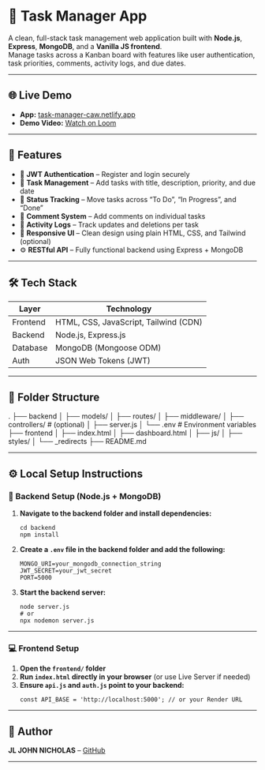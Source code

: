 # 📝 Task Manager App

A clean, full-stack task management web application built with **Node.js**, **Express**, **MongoDB**, and a **Vanilla JS frontend**.  
Manage tasks across a Kanban board with features like user authentication, task priorities, comments, activity logs, and due dates.

---

## 🌐 Live Demo

- **App:** [task-manager-caw.netlify.app](https://task-manager-caw.netlify.app)
- **Demo Video:** [Watch on Loom](https://www.loom.com/share/d22535ff52b047ec9e6b54a53f732ff8?sid=2d77eb13-85c7-45d7-9582-3291640e4822) <!-- Replace # with actual Loom video link -->

---

## 🚀 Features

- 🔐 **JWT Authentication** – Register and login securely
- 📝 **Task Management** – Add tasks with title, description, priority, and due date
- 🧭 **Status Tracking** – Move tasks across “To Do”, “In Progress”, and “Done”
- 💬 **Comment System** – Add comments on individual tasks
- 📜 **Activity Logs** – Track updates and deletions per task
- 🎨 **Responsive UI** – Clean design using plain HTML, CSS, and Tailwind (optional)
- ⚙️ **RESTful API** – Fully functional backend using Express + MongoDB

---

## 🛠️ Tech Stack

| Layer     | Technology                          |
|-----------|-------------------------------------|
| Frontend  | HTML, CSS, JavaScript, Tailwind (CDN)|
| Backend   | Node.js, Express.js                 |
| Database  | MongoDB (Mongoose ODM)              |
| Auth      | JSON Web Tokens (JWT)               |

---

## 📁 Folder Structure

.
├── backend
│ ├── models/
│ ├── routes/
│ ├── middleware/
│ ├── controllers/ # (optional)
│ ├── server.js
│ └── .env # Environment variables
├── frontend
│ ├── index.html
│ ├── dashboard.html
│ ├── js/
│ ├── styles/
│ └── _redirects
├── README.md


---

## ⚙️ Local Setup Instructions

### 🔧 Backend Setup (Node.js + MongoDB)

1. **Navigate to the backend folder and install dependencies:**
    ```
    cd backend
    npm install
    ```

2. **Create a `.env` file in the backend folder and add the following:**
    ```
    MONGO_URI=your_mongodb_connection_string
    JWT_SECRET=your_jwt_secret
    PORT=5000
    ```

3. **Start the backend server:**
    ```
    node server.js
    # or
    npx nodemon server.js
    ```

---

### 💻 Frontend Setup

1. **Open the `frontend/` folder**
2. **Run `index.html` directly in your browser** (or use Live Server if needed)
3. **Ensure `api.js` and `auth.js` point to your backend:**
    ```
    const API_BASE = 'http://localhost:5000'; // or your Render URL
    ```

---

## 🤝 Author

**JL JOHN NICHOLAS** – [GitHub](https://github.com/JL-John-Nicholas) <!-- Replace with actual GitHub link -->

---

